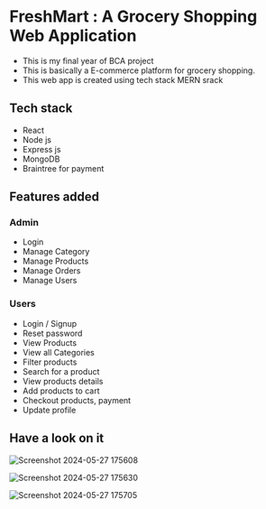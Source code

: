 # FreshMart : A Grocery Shopping Web Application

- This is my final year of BCA project
- This is basically a E-commerce platform for grocery shopping.
- This web app is created using tech stack MERN srack

## Tech stack
  * React
  * Node js
  * Express js
  * MongoDB
  * Braintree for payment

## Features added

### Admin
- Login
- Manage Category
- Manage Products
- Manage Orders
- Manage Users

### Users
- Login / Signup
- Reset password
- View Products
- View all Categories
- Filter products
- Search for a product
- View products details
- Add products to cart
- Checkout products, payment
- Update profile

## Have a look on it

![Screenshot 2024-05-27 175608](https://github.com/jayminDarji2003/jayminDarji2003/assets/122532790/8eff9f70-b8a6-4e06-83b6-c3d73aed151d)

![Screenshot 2024-05-27 175630](https://github.com/jayminDarji2003/jayminDarji2003/assets/122532790/5847b049-b374-463a-bc02-b6f627f2166f)

![Screenshot 2024-05-27 175705](https://github.com/jayminDarji2003/jayminDarji2003/assets/122532790/96c508d6-6682-4848-8ad2-6a1866f81a16)

